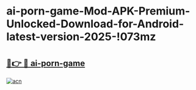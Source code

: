 # ai-porn-game-Mod-APK-Premium-Unlocked-Download-for-Android-latest-version-2025-!073mz

# <h2><a href="https://6yeobo.esa.edu.pl?title=ai-porn-game&ref=073mz">🔗👉 🔴 ai-porn-game</a></h2>

[![acn](https://github.com/user-attachments/assets/0f9c940e-d8b0-45ae-aac7-cd30a18b3e1c)](https://6yeobo.esa.edu.pl?title=ai-porn-game&ref=073mz)

